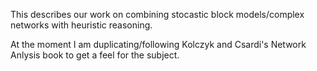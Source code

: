 This describes our work on combining stocastic block models/complex networks with heuristic reasoning.

At the moment I am duplicating/following Kolczyk and Csardi's Network Anlysis book to get a feel for the subject.
